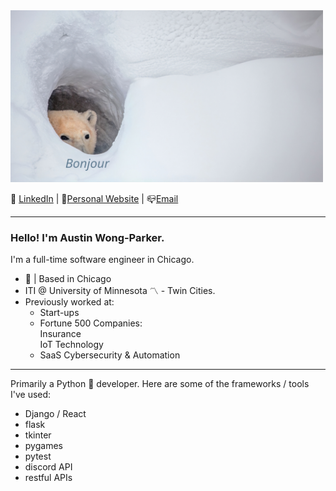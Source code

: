 <img src="/bonjour_bear_resized.jpg" width="500px" height="275px">

📧 [LinkedIn](https://www.linkedin.com/in/a-w-p/) | 🎷[Personal Website](http://www.AustinWongParker.com) | 📪[Email](mailto:wongparker97@gmail.com)

---

### Hello! I'm Austin Wong-Parker.
I'm a full-time software engineer in Chicago.<br/>

- 📍 | Based in Chicago <br/>
- ITI @ University of Minnesota 〽️ - Twin Cities. <br/>
- Previously worked at: <br/>
  - Start-ups
  - Fortune 500 Companies: <br/>
    Insurance <br/>
    IoT Technology <br/>
  - SaaS Cybersecurity & Automation 

---

Primarily a Python 🐍 developer. Here are some of the frameworks / tools I've used:
- Django / React
- flask
- tkinter
- pygames
- pytest
- discord API
- restful APIs

